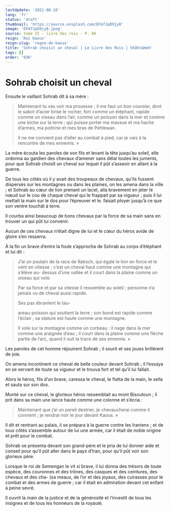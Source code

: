 ```yaml
---
lastUpdate: '2021-08-18'
lang: 'fr'
status: 'draft'
thumbnail: 'https://source.unsplash.com/EFm7JpD9jy8'
image: 'EFm7JpD9jy8.jpeg'
source: tome II - livre des rois - P. 66
reign: 'Keï Kaous'
reign-slug: 'regne-de-kaous'
title: 'Sohrab choisit un cheval | Le Livre des Rois | Shâhnâmeh'
tags: []
order: '036'
---
```


<!-- LTeX: language=fr -->

# Sohrab choisit un cheval

Ensuite le vaillant Sohrab dit à sa mère :

> Maintenant tu vas voir ma prouesse ; il me faut un bon coursier, dont le sabot d’acier brise le rocher, fort comme un éléphant, rapide comme un oiseau dans l’air, comme un poisson dans la mer et comme une biche sur la terre ; qui puisse porter ma massue et ma hache d’armes, ma poitrine et mes bras de Pehlewan.
>
> Il ne me convient pas d’aller au combat à pied, car je vais à la rencontre de mes ennemis. »

La mère écouta les paroles de son fils et levant la tête jusqu’au soleil, elle ordonna au gardien des chevaux d’amener sans délai toutes les juments, pour que Sohrab choisît un cheval sur lequel il pût s’asseoir en allant à la guerre.

De tous les côtés où
il y avait des troupeaux de chevaux, qu’ils fussent dispersés sur les montagnes ou dans les plaines, on les amena dans la ville ; et Sohrab au cœur de lion prenant un lacet, alla bravement en jeter le nœud sur le cou de chaque cheval qui le frappait par sa vigueur ; puis il lui mettait la main sur le dos pour l’épreuver et le. faisait ployer jusqu’à ce que son ventre touchât à terre.

Il courba ainsi beaucoup de bons chevaux par la force de sa main sans en trouver un qui pût lui convenir.

Aucun de ces chevaux n’était digne de lui et le cœur du héros avide de gloire s’en resserra.

À la fin un brave d’entre la foule s’approcha de Sohrab au corps d’éléphant et lui dit :

> J’ai un poulain de la race de Raksch, qui égale le lion en force et le vent en vitesse ; c’est un cheval haut comme une montagne qui s’élève au-
dessus d’une vallée et il court dans la plaine comme un oiseau qui vole.
>
> Par sa force et par sa vitesse il ressemble au soleil ; personne n’a jamais vu de cheval aussi rapide.
>
> Ses pas ébranlent le tau-
>
> areau-poisson qui soutient la terre ; son bond est rapide comme l’éclair ; sa stature est haute comme une montagne.
>
> Il vole sur la montagne comme un corbeau : il nage dans la mer comme une araignée d’eau ; il court dans la plaine comme une flèche partie de l’arc, quand il suit la trace de ses ennemis. »

Les paroles de cet homme réjouirent Sohrab ; il sourit et ses joues brillèrent de joie.

On amena incontinent ce cheval de belle couleur devant Sohrab ; il l’essaya en se servant de toute sa vigueur et le trouva fort et tel qu’il lui fallait.

Alors le héros, fils d’un brave, caressa le cheval, le flatta de la main, le sella et sauta sur son dos.

Monté sur ce cheval, le glorieux héros ressemblait au mont Bisoutoun ; il prit dans sa main une lance haute comme une colonne et s’écria :

> Maintenant que j’ai un pareil destrier, je chevaucherai comme il convient ; je rendrai noir le jour devant Kaous. »

Il dit et rentrant au palais, il se prépara à la guerre contre les Iraniens ; et de tous côtés s’assemble autour de lui une armée, car il était de noble origine et prêt pour le combat.

Sohrab se présenta devant son grand-père et le pria de lui donner aide et conseil pour qu’il pût aller dans le pays d’Iran, pour qu’il pût voir son glorieux père.

Lorsque le roi de Semengan le vit si brave, il lui donna des trésors de toute espèce, des couronnes et des trônes, des casques et des ceintures, des chevaux et des cha- (sa meaux, de l’or et des joyaux, des cuirasses pour le combat et des armes de guerre ; car il était en admiration devant cet enfant à peine sevré.

Il ouvrit la main de la justice et de la générosité et l’investit de tous les insignes et de tous les honneurs de la royauté.

